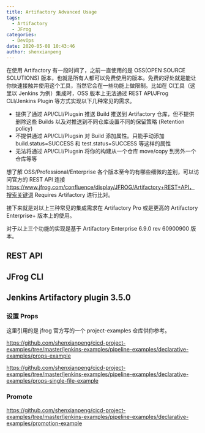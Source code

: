 ```yaml
---
title: Artifactory Advanced Usage
tags:
  - Artifactory
  - JFrog
categories:
  - DevOps
date: 2020-05-08 10:43:46
author: shenxianpeng
---
```


在使用 Artifactory 有一段时间了，之前一直使用的是 OSS(OPEN SOURCE SOLUTIONS) 版本，也就是所有人都可以免费使用的版本。免费的好处就是能让你快速接触并使用这个工具，当然它会在一些功能上做限制。比如在 CI工具（这里以 Jenkins 为例）集成时，OSS 版本上无法通过 REST API/JFrog CLI/Jenkins Plugin 等方式实现以下几种常见的需求。

* 提供了通过 API/CLI/Plugsin 推送 Build 推送到 Artifactory 仓库，但不提供删除这些 Builds 以及对推送到不同仓库设置不同的保留策略 (Retention policy)
* 不提供通过 API/CLI/Plugsin 对 Build 添加属性。只能手动添加 build.status=SUCCESS 和 test.status=SUCCESS 等这样的属性
* 无法将通过 API/CLI/Plugsin 将你的构建从一个仓库 move/copy 到另外一个仓库等等

想了解 OSS/Professional/Enterprise 各个版本至今的有哪些细微的差别，可以访问官方的 REST API 连接 https://www.jfrog.com/confluence/display/JFROG/Artifactory+REST+API，搜索关键词 Requires Artifactory 进行比对。


接下来就是对以上三种常见的集成需求在 Artifactory Pro 或是更高的 Artifactory Enterprise+ 版本上的使用。

对于以上三个功能的实现是基于 Artifactory Enterprise 6.9.0 rev 60900900 版本。


## REST API


## JFrog CLI


## Jenkins Artifactory plugin 3.5.0

### 设置 Props

这里引用的是 jfrog 官方写的一个 project-examples 仓库供你参考。

https://github.com/shenxianpeng/cicd-project-examples/tree/master/jenkins-examples/pipeline-examples/declarative-examples/props-example

https://github.com/shenxianpeng/cicd-project-examples/tree/master/jenkins-examples/pipeline-examples/declarative-examples/props-single-file-example

### Promote

https://github.com/shenxianpeng/cicd-project-examples/tree/master/jenkins-examples/pipeline-examples/declarative-examples/promotion-example








